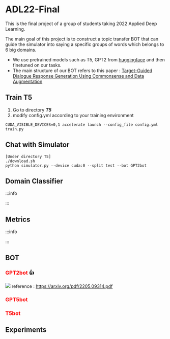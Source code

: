 # ADL22-Final
This is the final project of a group of students taking 2022 Applied Deep Learning. 

The main goal of this project is to construct a topic transfer BOT that can guide the simulator into saying a specific groups of words which belongs to 6 big domains. 

- We use pretrained models such as T5, GPT2 from [huggingface](https://huggingface.co/models) and then finetuned on our tasks. 
- The main structure of our BOT refers to this paper : [Target-Guided Dialogue Response Generation Using Commonsense and Data Augmentation](https://arxiv.org/pdf/2205.09314.pdf)
## Train T5
1. Go to directory ***T5***
2. modify config.yml according to your training environment
```
CUDA_VISIBLE_DEVICES=0,1 accelerate launch --config_file config.yml train.py
```

## Chat with Simulator
```
[Under directory T5]
./download.sh
python simulator.py --device cuda:0 --split test --bot GPT2bot
```

## Domain Classifier
:::info

:::

## Metrics

:::info

:::

## BOT
### <a style="color:red">GPT2bot</a> :+1: 

![](https://i.imgur.com/xc9XPlo.png)
reference : https://arxiv.org/pdf/2205.09314.pdf

### <a style="color:red">GPT5bot</a>

### <a style="color:red">T5bot</a>

## Experiments
